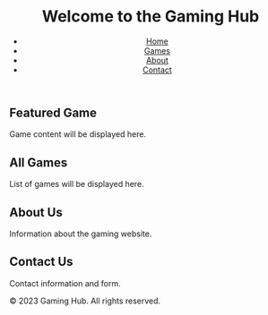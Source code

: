 <!DOCTYPE html>
<html lang="en">
<head>
    <meta charset="UTF-8">
    <meta name="viewport" content="width=device-width, initial-scale=1.0">
    <title>Gaming Website</title>
    <link rel="stylesheet" href="styles.css">
</head>
<body>
    <header>
        <h1>Welcome to the Gaming Hub</h1>
        <nav>
            <ul>
                <li><a href="#home">Home</a></li>
                <li><a href="#games">Games</a></li>
                <li><a href="#about">About</a></li>
                <li><a href="#contact">Contact</a></li>
            </ul>
        </nav>
    </header>
    <main>
        <section id="home">
            <h2>Featured Game</h2>
            <div class="game-container">
                <!-- Placeholder for game content -->
                <p>Game content will be displayed here.</p>
            </div>
        </section>
        <section id="games">
            <h2>All Games</h2>
            <div class="games-list">
                <!-- List of games -->
                <p>List of games will be displayed here.</p>
            </div>
        </section>
        <section id="about">
            <h2>About Us</h2>
            <p>Information about the gaming website.</p>
        </section>
        <section id="contact">
            <h2>Contact Us</h2>
            <p>Contact information and form.</p>
        </section>
    </main>
    <footer>
        <p>&copy; 2023 Gaming Hub. All rights reserved.</p>
    </footer>
    <script src="scripts.js"></script>
</body>
</html>
